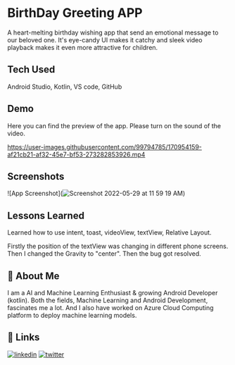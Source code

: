 
# BirthDay Greeting APP

A heart-melting birthday wishing app that send an emotional message to our beloved one. It's eye-candy UI makes it catchy and sleek video playback makes it even more attractive for children.

## Tech Used
Android Studio, Kotlin, VS code, GitHub
## Demo

Here you can find the preview of the app. Please turn on the sound of the video.

https://user-images.githubusercontent.com/99794785/170954159-af21cb21-af32-45e7-bf53-273282853926.mp4
## Screenshots

![App Screenshot](![Screenshot 2022-05-29 at 11 59 19 AM](https://user-images.githubusercontent.com/99794785/170954116-b9e6affb-d4d4-4232-89ea-0577d2e06d80.png))


## Lessons Learned

Learned how to use intent, toast, videoView, textView, Relative Layout.

Firstly the position of the textView was changing in different phone screens.
Then I changed the Gravity to "center". Then the bug got resolved.


## 🚀 About Me
I am a AI and Machine Learning Enthusiast & growing Android Developer (kotlin). Both the fields, Machine Learning and Android Development, fascinates me a lot. And I also have worked on Azure Cloud Computing platform to deploy machine learning models.
## 🔗 Links

[![linkedin](https://img.shields.io/badge/linkedin-0A66C2?style=for-the-badge&logo=linkedin&logoColor=white)](https://www.linkedin.com/in/thebitanpaul)
[![twitter](https://img.shields.io/badge/twitter-1DA1F2?style=for-the-badge&logo=twitter&logoColor=white)](https://twitter.com/thebitanpaul_)


